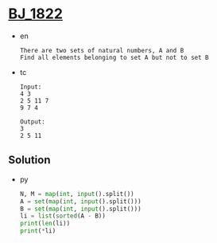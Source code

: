 # [BJ_1822](https://acmicpc.net/problem/1822)

* en

  ```en
  There are two sets of natural numbers, A and B
  Find all elements belonging to set A but not to set B
  ```

* tc

  ```tc
  Input:
  4 3
  2 5 11 7
  9 7 4

  Output:
  3
  2 5 11
  ```

## Solution

* py

  ```py
  N, M = map(int, input().split())
  A = set(map(int, input().split()))
  B = set(map(int, input().split()))
  li = list(sorted(A - B))
  print(len(li))
  print(*li)
  ```
